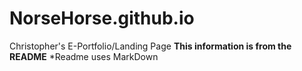 # NorseHorse.github.io
Christopher's E-Portfolio/Landing Page
__This information is from the README__
  *Readme uses MarkDown

